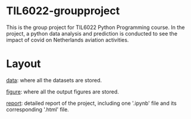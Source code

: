 # TIL6022-groupproject

This is the group project for TIL6022 Python Programming course. In the project, a python data analysis and prediction is conducted to see the impact of covid on Netherlands aviation activities. 


# Layout

[data](./project/data): where all the datasets are stored.

[figure](./project/figure): where all the output figures are stored.

[report](./project/report): detailed report of the project, including one '.ipynb' file and its corresponding '.html' file.
